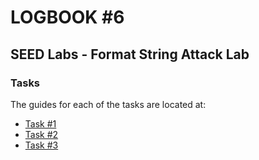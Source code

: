 # LOGBOOK #6

## SEED Labs - Format String Attack Lab

### Tasks

The guides for each of the tasks are located at:

- [Task #1](guides/logbook-6/task1.md)
- [Task #2](guides/logbook-6/task2.md)
- [Task #3](guides/logbook-6/task3.md)